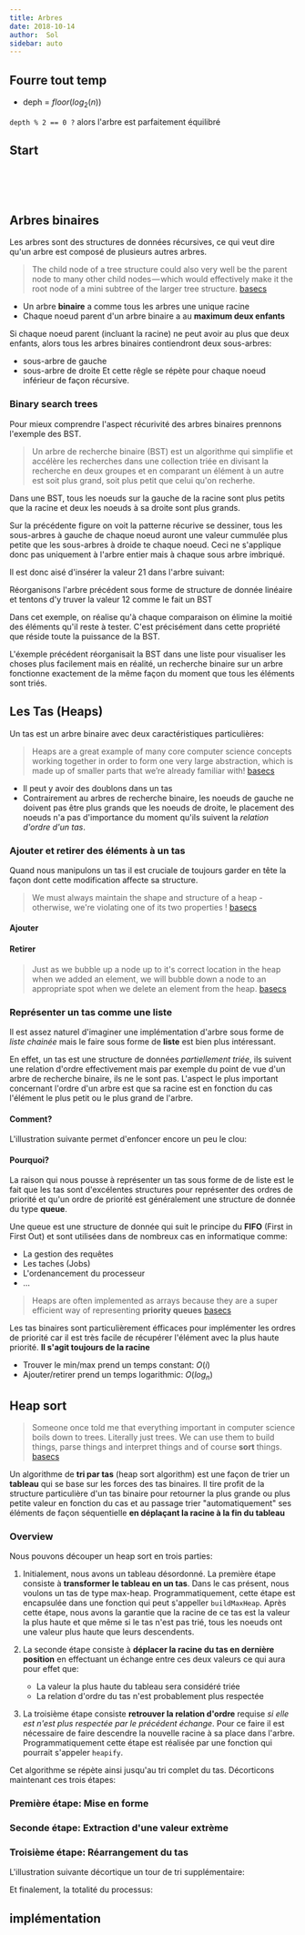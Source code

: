 ```yaml
---
title: Arbres
date: 2018-10-14
author:  Sol
sidebar: auto
---
```




## Fourre tout temp

* deph = $floor(log_2(n))$

<Container type="info">

`depth % 2 == 0 ?` alors l'arbre est parfaitement équilibré

</Container>


## Start

<Col spacer="1" proportions="6/6" vAlign="10">
<template slot="left">

<Media
    src="https://cdn-images-1.medium.com/max/1000/1*ZTtVCoVYVEzesXc5dAegkw.jpeg"
    url="https://medium.com/basecs/how-to-not-be-stumped-by-trees-5f36208f68a7"
    width=450
/>

</template>
<template slot="right">

* **Racine**: Point de départ, le premier **noeud**
* **Lien**: La référence qui pointe d'un noeud parent vers un noeud enfant
* **Enfant**: Un noeud qui a un noeud parent qui pointe sur lui
* **Parent**: Un noeud qui a une référence sur un autre noeud
* **Fratrie (Sibilings)**: Un groupe de noeuds enfants du même parent
* **Feuille**: Un noeud qui n'a pas d'enfant

</template>
</Col>

<br>
<br>
<br>

<Col spacer="1" proportions="6/6" vAlign="10">
<template slot="left">

<Media
    src="https://cdn-images-1.medium.com/max/1000/1*6Y-RQcOTx5WsYg2bgJ_3zA.jpeg"
    url="https://medium.com/basecs/how-to-not-be-stumped-by-trees-5f36208f68a7"
    width=450
/>

</template>
<template slot="right">

* Un arbre ne peut avoir qu'une seul **racine** et la racine n'a **pas** de parent.
* $n$ noeuds veut **toujours** dire $n-1$ liens  

</template>
</Col>


<Col spacer="1" proportions="6/6" vAlign="10">
<template slot="left">

<Media
    src="https://cdn-images-1.medium.com/max/1000/1*PWwQAA310nefA43Sk6gWig.jpeg"
    url="https://medium.com/basecs/how-to-not-be-stumped-by-trees-5f36208f68a7"
    width=450
/>

</template>
<template slot="right">

* Les arbres sont des structures de données **récursives**. Un arbre est généralement composé de plus petits arbres appelés **sous-arbres** imbriqués dans l'arbre principale.

</template>
</Col>


<Col spacer="1" proportions="6/6" vAlign="10">
<template slot="left">

<Media
    src="https://cdn-images-1.medium.com/max/1000/1*sxEBE8JC4UTR38FX-7RSfw.jpeg"
    url="https://medium.com/basecs/how-to-not-be-stumped-by-trees-5f36208f68a7"
    width=450
/>

</template>
<template slot="right">

* La **profondeur** d'un **noeud** est le nombre de liens qu'il faut emprunter pour le rejoindre en parant de la **racine** de l'arbre
* La **hauteur** d'un **noeud** est le nombre de liens entre ce noeud et la **feuille** la plus distante

</template>
</Col>


<Col spacer="1" proportions="6/6" vAlign="10">
<template slot="left">

<Media
    src="https://cdn-images-1.medium.com/max/1000/1*zkYif_uQsOS80Zx7L0K9pg.jpeg"
    url="https://medium.com/basecs/how-to-not-be-stumped-by-trees-5f36208f68a7"
    width=450
/>

</template>
<template slot="right">

* Un arbre est **équilibré** si deux noeuds de la même fratrie ont une **hauteur** qui ne diffère en profondeur que d'un niveau $1$ au maximum.

</template>
</Col>

## Arbres binaires

Les arbres sont des structures de données récursives, ce qui veut dire qu'un arbre est composé de plusieurs autres arbres.

> The child node of a tree structure could also very well be the parent node to many other child nodes — which would effectively make it the root node of a mini subtree of the larger tree structure. [basecs](https://medium.com/basecs/leaf-it-up-to-binary-trees-11001aaf746d)

* Un arbre **binaire** a comme tous les arbres une unique racine
* Chaque noeud parent d'un arbre binaire a au **maximum deux enfants**

Si chaque noeud parent (incluant la racine) ne peut avoir au plus que deux enfants, alors tous les arbres binaires contiendront deux sous-arbres:
* sous-arbre de gauche
* sous-arbre de droite
Et cette rêgle se répète pour chaque noeud inférieur de façon récursive.


<Media
    src="https://cdn-images-1.medium.com/max/1000/1*UjSfPoMwCEkke1_iuNZ1EQ.jpeg"
    url="https://medium.com/basecs/leaf-it-up-to-binary-trees-11001aaf746d"
    caption="Chaque arbre binaire contient deux sous arbres imbriqués dans l'arbre principal: Un sous-arbre de gauche et un sous arbre de droite"
    center="true"
    width=550
/>

### Binary search trees

Pour mieux comprendre l'aspect récurivité des arbres binaires prennons l'exemple des BST.

> Un arbre de recherche binaire (BST) est un algorithme qui simplifie et accélère les recherches dans une collection triée en divisant la recherche en deux groupes et en comparant un élément à un autre est soit plus grand, soit plus petit que celui qu'on recherhe.

Dans une BST, tous les noeuds sur la gauche de la racine sont plus petits que la racine et deux les noeuds à sa droite sont plus grands. 

<Media
    src="https://i.imgur.com/WXiutTn.png"
    center="true"
    width=550
/>


Sur la précédente figure on voit la patterne récurive se dessiner, tous les sous-arbres à gauche de chaque noeud auront une valeur cummulée plus petite que les sous-arbres à droide te chaque noeud. Ceci ne s'applique donc pas uniquement à l'arbre entier mais à chaque sous arbre imbriqué.

Il est donc aisé d'insérer la valeur 21 dans l'arbre suivant:

<Col spacer="1" proportions="7/4" vAlign="0">
<template slot="left">

<Media
    src="https://cdn-images-1.medium.com/max/1000/1*2KbEeyVk3OX82o3A1prDEw.jpeg"
    url="https://medium.com/basecs/leaf-it-up-to-binary-trees-11001aaf746d"
    center="true"
    width=550
/>

</template>
<template slot="right">

<Tree :tree="
    [
        26, 
        [
            19, 12, [21, '', 24]
        ],
        [
            33, 31, 34
        ]
    ]
"/>

</template>
</Col>

Réorganisons l'arbre précédent sous forme de structure de donnée linéaire et tentons d'y truver la valeur 12 comme le fait un BST

<Media
    src="https://cdn-images-1.medium.com/max/750/1*h-9gysybCLfvBIYNyUTwuQ.jpeg"
    center="true"
    width=550
/>

Dans cet exemple, on réalise qu'à chaque comparaison on élimine la moitié des éléments qu'il reste à tester. C'est précisément dans cette propriété que réside toute la puissance de la BST.

L'éxemple précédent réorganisait la BST dans une liste pour visualiser les choses plus facilement mais en réalité, un recherche binaire sur un arbre fonctionne exactement de la même façon du moment que tous les éléments sont triés.

## Les Tas (Heaps)
Un tas est un arbre binaire avec deux caractéristiques particulières: 

<Col spacer="1" proportions="6/6" vAlign="80">
<template slot="left">

<Media
    src="https://cdn-images-1.medium.com/max/750/1*YsG9jcE4XiDMj-E_VhX03A.jpeg"
    url="https://cdn-images-1.medium.com/max/750/1*YsG9jcE4XiDMj-E_VhX03A.jpeg"
    width=450
    center="true"
/>

</template>
<template slot="right">

1. **Forme**: Un tas est un arbre binaire équilibré. 
    * Tous les niveaux de l'arbre doivent être complets à l'exception éventuelle du dernier
    * La partie gauche du dernier niveau doit toujours être complet
2. **Ordre** relation d'ordre d'in tas_ : 
    * La racine d'un tas doit être plus grand ou égale à tous ses descendents (**min-heap**)
    * La racine d'un tas doit être plus petite ou égale à tous ses descendents (**max-heap**)

Une autre façon de voir les choses est qu'il faut que tous les noeuds d'un niveau aient leurs deux enfants avant que la partie de gauche ne commence à voir des petits enfants.

</template>
</Col>


>Heaps are a great example of many core computer science concepts working together in order to form one very large abstraction, which is made up of smaller parts that we’re already familiar with! [basecs](https://medium.com/basecs/learning-to-love-heaps-cef2b273a238)


<Media
    src="https://cdn-images-1.medium.com/max/750/1*0hd7XsIV3D092XKKTZg6Pg.jpeg"
    url="https://cdn-images-1.medium.com/max/750/1*0hd7XsIV3D092XKKTZg6Pg.jpeg"
    center="true"
    width=450
/>

* Il peut y avoir des doublons dans un tas
* Contrairement au arbres de recherche binaire, les noeuds de gauche ne doivent pas être plus grands que les noeuds de droite, le placement des noeuds n'a pas d'importance du moment qu'ils suivent la _relation d'ordre d'un tas_.

### Ajouter et retirer des éléments à un tas

Quand nous manipulons un tas il est cruciale de toujours garder en tête la façon dont cette modification affecte sa structure.

> We must always maintain the shape and structure of a heap - otherwise, we're violating one of its two properties ! [basecs](https://medium.com/basecs/learning-to-love-heaps-cef2b273a238)


#### Ajouter

<Col spacer="2" proportions="6/6" vAlign="25">
<template slot="left">

<Media
    src="https://cdn-images-1.medium.com/max/750/1*BP0o8V34jxYE4Dn8byJqow.jpeg"
    url="https://cdn-images-1.medium.com/max/750/1*BP0o8V34jxYE4Dn8byJqow.jpeg"
    caption="Ajout dans le cas d'un max-heap"
    center="true"
    width=450
/>

</template>
<template slot="right">
Dans cet exemple, nous avons affaire à un max-heap. Chaque élément descendent d'un noeud est plus petit que son parent et l'arbre doit être équilibré.

* **Le seul endroit pour ajouter un élément est toujours à la suite du précédent sur le niveau le plus bas qui n'est pas complet.** Si tous les niveaux sont complets, un nouveau niveau commence.


* Si le placement de ce nouvel élément enfreint la règle d'ordre tu tas (max-heap dans cet exemple) il est nécessaire de le rétablir en échangeant les éléments concernés et ainsi de suite jusqu'à rétablissement de l'ordre dans l'arbre entier.

</template>
</Col>

#### Retirer

<Col spacer="2" proportions="6/6" vAlign="25">
<template slot="left">

<Media
    src="https://cdn-images-1.medium.com/max/750/1*tq8hBeMDKPTvhfp9R_J45g.jpeg"
    url="https://cdn-images-1.medium.com/max/750/1*tq8hBeMDKPTvhfp9R_J45g.jpeg"
    caption="Retirer dans le cas d'un min-heap 1/2"
    center="true"
    width=450
/>

</template>
<template slot="right">

Le plus souvent, quand nous retirons un élément d'un tas, il s'aggit de la racine qui est en fonction du cas le plus grand ou le plus petit élément.

* Pour garder la structure de l'arbre intacte, le seul éléments que nous pouvons retirer pour remplacer la racine est le noeud le plus à droite (erreur dans l'image) sur le niveau le plus bas. Ce qui aura pour effet d'enfreindre l'ordre de notre arbre.

* Pour rétablir l'ordre il faut échanger la nouvelle racine avec son descendent de plus grande valeur et ainsi de suite jusqu'à ce que l'ordre soit rétablit.

</template>
</Col>

<Media
    src="https://cdn-images-1.medium.com/max/1000/1*6bCR-NtCtEh9IfRHTzDn_Q.jpeg"
    url="https://cdn-images-1.medium.com/max/1000/1*6bCR-NtCtEh9IfRHTzDn_Q.jpeg"
    caption="Retirer dans le cas d'un min-heap 1/2"
    center='true'
    width=450
/>

> Just as we bubble up a node up to it's correct location in the heap when we added an element, we will bubble down a node to an appropriate spot when we delete an element from the heap. [basecs](https://medium.com/basecs/learning-to-love-heaps-cef2b273a238)

### Représenter un tas comme une liste

Il est assez naturel d'imaginer une implémentation d'arbre sous forme de _liste chainée_ mais le faire sous forme de **liste** est bien plus intéressant.

En effet, un tas est une structure de données _partiellement triée_, ils suivent une relation d'ordre effectivement mais par exemple du point de vue d'un arbre de recherche binaire, ils ne le sont pas. L'aspect le plus important concernant l'ordre d'un arbre est que sa racine est en fonction du cas l'élément le plus petit ou le plus grand de l'arbre.


#### Comment?

<Col spacer="1" proportions="6/6" vAlign="0">
<template slot="left">

<Media
    src="https://cdn-images-1.medium.com/max/750/1*cN_AR3fwVNRIf-pYIAYqYw.jpeg"
    url="https://cdn-images-1.medium.com/max/750/1*cN_AR3fwVNRIf-pYIAYqYw.jpeg"
    center="true"
    width=450
/>

</template>
<template slot="right">

* La **racine est toujours à l'index 0** du tas
* Si nous connaissons l'index de la racine, nous pouvons manipuler cet index pour déterminer où se trouvent ses enfants dans la liste. 

* De façon générale si l'index d'un noeud parent est représenté par `i` dans un tableau, alors:
    * Son **enfant de gauche** en `2i + 1`
    * Son **enfant de droite** en `2i + 2`

</template>
</Col>

<Col spacer="1" proportions="6/6" vAlign="0">
<template slot="left">

<Media
    src="https://cdn-images-1.medium.com/max/750/1*5mhwGo-y-Zw3X2a2l446Qw.jpeg"
    url="https://cdn-images-1.medium.com/max/750/1*5mhwGo-y-Zw3X2a2l446Qw.jpeg"
    width=450
/>

</template>
<template slot="right">

**Index des enfants d'un noeud:**
* `left` = $2i + 1$
* `right` =  $2i + 2$

**Index du parent d'un noeud:**
* `parent` = $floor(\frac{i-1}{2})$

Avec $i$ = noeud courant


</template>
</Col>

L'illustration suivante permet d'enfoncer encore un peu le clou:

<Media
    src="https://cdn-images-1.medium.com/max/1000/1*PIY7aOhvUeDV5PJNboPv0A.jpeg"
    url="https://cdn-images-1.medium.com/max/1000/1*PIY7aOhvUeDV5PJNboPv0A.jpeg"
    width=550
    center='true'
/>

#### Pourquoi?

La raison qui nous pousse à représenter un tas sous forme de de liste est le fait que les tas sont d'excélentes structures pour représenter des ordres de priorité et qu'un ordre de priorité est généralement une structure de donnée du type **queue**.

Une queue est une structure de donnée qui suit le principe du **FIFO** (First in First Out) et sont utilisées dans de nombreux cas en informatique comme:
* La gestion des requêtes
* Les taches (Jobs)
* L'ordenancement du processeur
* ...

> Heaps are often implemented as arrays because they are a super efficient way of representing **priority queues** [basecs](https://medium.com/basecs/learning-to-love-heaps-cef2b273a238)

<Col spacer="1" proportions="6/6" vAlign="0">
<template slot="left">

<Media
    src="https://cdn-images-1.medium.com/max/1000/1*1dm1UKgWwvpWmmKEIokKHg.jpeg"
    url="https://cdn-images-1.medium.com/max/1000/1*1dm1UKgWwvpWmmKEIokKHg.jpeg"
    center="true"
    width=450
/>

</template>
<template slot="right">

Un ordre de priorité (priority queue) est une queue avec 3 propriétés supplémentaires:

1. Chaque élément a une **priorité** associée (généralement un entier)
2. Un élément avec une **plus grande priorité** est retiré de la queue **avant** un élément de priorité moindre
3. Deux éléments avec une **même priorité** sont retirés da la queue en suivant l'**ordre d'entrée dans la queue**

</template>
</Col>

<Media
    src="https://cdn-images-1.medium.com/max/1000/1*4rG1Dxt18Y5p0FefQDf-1A.jpeg"
    url="https://cdn-images-1.medium.com/max/1000/1*4rG1Dxt18Y5p0FefQDf-1A.jpeg"
    center="true"
    width=450
/>

Les tas binaires sont particulièrement éfficaces pour implémenter les ordres de priorité car il est très facile de récupérer l'élément avec la plus haute priorité. **Il s'agit toujours de la racine**

* Trouver le min/max prend un temps constant: $O(i)$
* Ajouter/retirer prend un temps logarithmic: $O(log_n)$

## Heap sort

>Someone once told me that everything important in computer science boils down to trees. Literally just trees. We can use them to build things, parse things and interpret things and of course **sort** things. [basecs](https://medium.com/basecs/heapify-all-the-things-with-heap-sort-55ee1c93af82)

Un algorithme de **tri par tas** (heap sort algorithm) est une façon de trier un **tableau** qui se base sur les forces des tas binaires. Il tire profit de la structure particulière d'un tas binaire pour retourner la plus grande ou plus petite valeur en fonction du cas et au passage trier "automatiquement" ses éléments de façon séquentielle **en déplaçant la racine à la fin du tableau**

### Overview

Nous pouvons découper un heap sort en trois parties:

1. Initialement, nous avons un tableau désordonné. La première étape consiste à **transformer le tableau en un tas**. Dans le cas présent, nous voulons un tas de type max-heap. Programmatiquement, cette étape est encapsulée dans une fonction qui peut s'appeller `buildMaxHeap`. Après cette étape, nous avons la garantie que la racine de ce tas est la valeur la plus haute et que même si le tas n'est pas trié, tous les noeuds ont une valeur plus haute que leurs descendents.

2. La seconde étape consiste à **déplacer la racine du tas en dernière position** en effectuant un échange entre ces deux valeurs ce qui aura pour effet que:
    * La valeur la plus haute du tableau sera considéré triée
    * La relation d'ordre du tas n'est probablement plus respectée

3. La troisième étape consiste **retrouver la relation d'ordre** requise _si elle est n'est plus respectée par le précédent échange_. Pour ce faire il est nécessaire de faire descendre la nouvelle racine à sa place dans l'arbre. Programmatiquement cette étape est réalisée par une fonction qui pourrait s'appeler `heapify`.

Cet algorithme se répète ainsi jusqu'au tri complet du tas. Décorticons maintenant ces trois étapes:

### Première étape: Mise en forme

<Col spacer="1" proportions="7/4" vAlign="0">
<template slot="left">


<Media
    src="https://cdn-images-1.medium.com/max/750/1*KBafG8K6xaO7cY8O30XHdQ.jpeg"
    url="https://cdn-images-1.medium.com/max/750/1*KBafG8K6xaO7cY8O30XHdQ.jpeg"
    center="true"
    width=450
/>

</template>
<template slot="right">

1. On commence avec un tableau desordonné
 
2. On le met sous forme d'arbre binaire

3. On transforme cet arbre en tas binaire de type max-heap

</template>
</Col>

### Seconde étape: Extraction d'une valeur extrème

<Col spacer="1" proportions="7/4" vAlign="0">
<template slot="left">

<Media
    src="https://cdn-images-1.medium.com/max/1000/1*Km1jk3hsH2cc751KKY41EA.jpeg"
    url="https://cdn-images-1.medium.com/max/1000/1*Km1jk3hsH2cc751KKY41EA.jpeg"
    center="true"
    width=450
/>

</template>
<template slot="right">

4. On échange la racine avec le dernier noeud, ce qui a pour effet que le dernier noeud aura la valeur la plus élevée du tas et est donc considérée triée. **Logiquement nous la retirons donc du tas, programmatquement elle se retrouve au dernier indexe du tableau**.

</template>
</Col>

<Col spacer="1" proportions="7/4" vAlign="0">
<template slot="left">

<Media
    src="https://cdn-images-1.medium.com/max/1000/1*RUt3itnTRK00-q3mek8F6g.jpeg"
    url="https://cdn-images-1.medium.com/max/1000/1*RUt3itnTRK00-q3mek8F6g.jpeg"
    center="true"
    width=450
/>

</template>
<template slot="right">

5. À la suite du précédent échange, on se retrouve avec:
    *  Un noeud de moins dans le tas
    *  Une racine qui n'est pas l'élément avec la plus haute valeur
    Il est donc nécessaire de replacer le noeud qui contient `1` à sa place.

</template>
</Col>

### Troisième étape: Réarrangement du tas

<Col spacer="1" proportions="7/4" vAlign="0">
<template slot="left">

<Media
    src="https://cdn-images-1.medium.com/max/1000/1*ZfdxyIDgK3GABnDPeP-IQw.jpeg"
    url="https://cdn-images-1.medium.com/max/1000/1*ZfdxyIDgK3GABnDPeP-IQw.jpeg"
    center="true"
    width=450
/>

</template>
<template slot="right">

1. Une fois l'ordre regagné, nous répétons les étapes précédentes...
    * Échange de la racine avec le dernier noeud
    * Réarrangement du tas
  ... jusqu'à ce que le tas se retrouve avec une hauteur de 1.

</template>
</Col>

L'illustration suivante décortique un tour de tri supplémentaire:

<Media
    src="https://cdn-images-1.medium.com/max/1000/1*xjOjmTdKM9ZTQCpbARzp0w.jpeg"
    url="https://cdn-images-1.medium.com/max/1000/1*xjOjmTdKM9ZTQCpbARzp0w.jpeg"
    width=450
/>

Et finalement, la totalité du processus:

<Media
    src="https://upload.wikimedia.org/wikipedia/commons/4/4d/Heapsort-example.gif"
    url="https://upload.wikimedia.org/wikipedia/commons/4/4d/Heapsort-example.gif"
    width=450
/>

## implémentation






